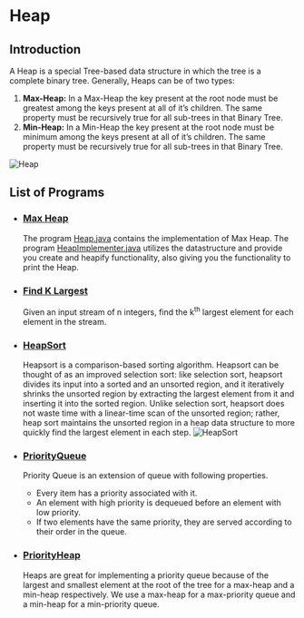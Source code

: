 # Heap

## Introduction
A Heap is a special Tree-based data structure in which the tree is a complete binary tree. Generally, Heaps can be of two types:

1. **Max-Heap:** In a Max-Heap the key present at the root node must be greatest among the keys present at all of it’s children. The same property must be recursively true for all sub-trees in that Binary Tree.
2. **Min-Heap:** In a Min-Heap the key present at the root node must be minimum among the keys present at all of it’s children. The same property must be recursively true for all sub-trees in that Binary Tree.

![Heap](https://upload.wikimedia.org/wikipedia/commons/3/38/Max-Heap.svg)


## List of Programs
- ### [Max Heap](Heap.java)  
  The program [Heap.java](Heap.java) contains the implementation of Max Heap. The program [HeapImplementer.java](HeapImplementer.java) utilizes the datastructure and provide you create and heapify functionality, also giving you the functionality to print the Heap.

- ### [Find K Largest](FindKLargest.java)
  Given an input stream of n integers, find the k<sup>th</sup> largest element for each element in the stream.

- ### [HeapSort](HeapSort.java)
  Heapsort is a comparison-based sorting algorithm. Heapsort can be thought of as an improved selection sort: like selection sort, heapsort divides its input into a sorted and an unsorted region, and it iteratively shrinks the unsorted region by extracting the largest element from it and inserting it into the sorted region. Unlike selection sort, heapsort does not waste time with a linear-time scan of the unsorted region; rather, heap sort maintains the unsorted region in a heap data structure to more quickly find the largest element in each step.
  ![HeapSort](https://upload.wikimedia.org/wikipedia/commons/1/1b/Sorting_heapsort_anim.gif)
- ### [PriorityQueue](PriorityQueue.java)
  Priority Queue is an extension of queue with following properties.

  - Every item has a priority associated with it.
  - An element with high priority is dequeued before an element with low priority.
  - If two elements have the same priority, they are served according to their order in the queue.
- ### [PriorityHeap](PriorityHeap.java)
   Heaps are great for implementing a priority queue because of the largest and smallest element at the root of the tree for a max-heap and a min-heap respectively. We use a max-heap for a max-priority queue and a min-heap for a min-priority queue.
  
